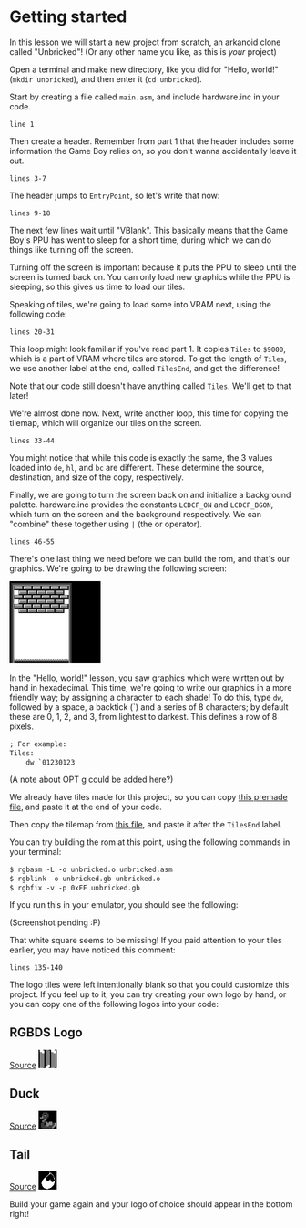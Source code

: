 # Getting started

In this lesson we will start a new project from scratch, an arkanoid clone called "Unbricked"! (Or any other name you like, as this is *your* project)

Open a terminal and make new directory, like you did for "Hello, world!" (`mkdir unbricked`), and then enter it (`cd unbricked`).

Start by creating a file called `main.asm`, and include hardware.inc in your code.

```
line 1
```

Then create a header. Remember from part 1 that the header includes some information the Game Boy relies on, so you don't wanna accidentally leave it out.

```
lines 3-7
```

The header jumps to `EntryPoint`, so let's write that now:

```
lines 9-18
```

The next few lines wait until "VBlank". This basically means that the Game Boy's PPU has went to sleep for a short time, during which we can do things like turning off the screen.

Turning off the screen is important because it puts the PPU to sleep until the screen is turned back on. You can only load new graphics while the PPU is sleeping, so this gives us time to load our tiles.

Speaking of tiles, we're going to load some into VRAM next, using the following code:
```
lines 20-31
```

This loop might look familiar if you've read part 1. It copies `Tiles` to `$9000`, which is a part of VRAM where tiles are stored. To get the length of `Tiles`, we use another label at the end, called `TilesEnd`, and get the difference!

Note that our code still doesn't have anything called `Tiles`. We'll get to that later!

We're almost done now. Next, write another loop, this time for copying the tilemap, which will organize our tiles on the screen.

```
lines 33-44
```

You might notice that while this code is exactly the same, the 3 values loaded into `de`, `hl`, and `bc` are different. These determine the source, destination, and size of the copy, respectively.

Finally, we are going to turn the screen back on and initialize a background palette. hardware.inc provides the constants `LCDCF_ON` and `LCDCF_BGON`, which turn on the screen and the background respectively. We can "combine" these together using `|` (the or operator).

```
lines 46-55
```

There's one last thing we need before we can build the rom, and that's our graphics. We're going to be drawing the following screen:

![Layout of unbricked](https://github.com/ISSOtm/gb-asm-tutorial-part2/blob/main/tilemap.png?raw=true)

In the "Hello, world!" lesson, you saw graphics which were wirtten out by hand in hexadecimal. This time, we're going to write our graphics in a more friendly way; by assigning a character to each shade! To do this, type `dw`, followed by a space, a backtick (\`) and a series of 8 characters; by default these are 0, 1, 2, and 3, from lightest to darkest. This defines a row of 8 pixels.

```rgbasm,linenos
; For example:
Tiles:
	dw `01230123
```

(A note about OPT g could be added here?)

We already have tiles made for this project, so you can copy [this premade file](https://github.com/ISSOtm/gb-asm-tutorial-part2/raw/main/tileset.asm), and paste it at the end of your code.

Then copy the tilemap from [this file](https://github.com/ISSOtm/gb-asm-tutorial-part2/raw/main/tilemap.asm), and paste it after the `TilesEnd` label.

You can try building the rom at this point, using the following commands in your terminal:

```console
$ rgbasm -L -o unbricked.o unbricked.asm
$ rgblink -o unbricked.gb unbricked.o
$ rgbfix -v -p 0xFF unbricked.gb
```

If you run this in your emulator, you should see the following:

(Screenshot pending :P)

That white square seems to be missing! If you paid attention to your tiles earlier, you may have noticed this comment:

```
lines 135-140
```

The logo tiles were left intentionally blank so that you could customize this project. If you feel up to it, you can try creating your own logo by hand, or you can copy one of the following logos into your code:

## RGBDS Logo
[Source](https://github.com/ISSOtm/gb-asm-tutorial-part2/raw/main/rgbds.asm)
![The RGBDS Logo](https://github.com/ISSOtm/gb-asm-tutorial-part2/blob/main/rgbds.png?raw=true)

## Duck
[Source](https://github.com/ISSOtm/gb-asm-tutorial-part2/raw/main/duck.asm)
![A pixel-art duck](https://github.com/ISSOtm/gb-asm-tutorial-part2/blob/main/duck.png?raw=true)

## Tail
[Source](https://github.com/ISSOtm/gb-asm-tutorial-part2/raw/main/tail.asm)
![A silhouette of a tail](https://github.com/ISSOtm/gb-asm-tutorial-part2/blob/main/tail.png?raw=true)

Build your game again and your logo of choice should appear in the bottom right!
